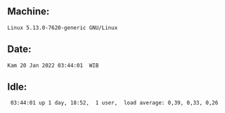## Machine:
```
Linux 5.13.0-7620-generic GNU/Linux
```
## Date:
```
Kam 20 Jan 2022 03:44:01  WIB
```
## Idle:
```
 03:44:01 up 1 day, 18:52,  1 user,  load average: 0,39, 0,33, 0,26
```
